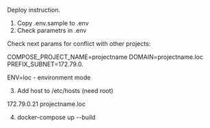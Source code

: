 Deploy instruction.

1. Copy .env.sample to .env
2. Check parametrs in .env

Check next params for conflict with other projects:

COMPOSE_PROJECT_NAME=projectname
DOMAIN=projectname.loc
PREFIX_SUBNET=172.79.0.  

ENV=loc  - environment mode

3. Add host to /etc/hosts (need root)

172.79.0.21 projectname.loc

4. docker-compose up --build

